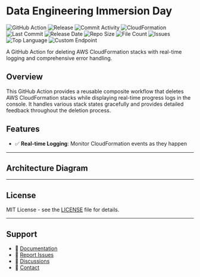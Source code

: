 # Data Engineering Immersion Day

![GitHub Action](https://img.shields.io/badge/GitHub-Action-blue?logo=github)&nbsp;![Release](https://github.com/subhamay-bhattacharyya/5101-data-engineering-cft/actions/workflows/release.yaml/badge.svg)&nbsp;![Commit Activity](https://img.shields.io/github/commit-activity/t/subhamay-bhattacharyya/5101-data-engineering-cft)&nbsp;![CloudFormation](https://img.shields.io/badge/AWS-CloudFormation-orange?logo=amazonaws)&nbsp;![Last Commit](https://img.shields.io/github/last-commit/subhamay-bhattacharyya/5101-data-engineering-cft)&nbsp;![Release Date](https://img.shields.io/github/release-date/subhamay-bhattacharyya/5101-data-engineering-cft)&nbsp;![Repo Size](https://img.shields.io/github/repo-size/subhamay-bhattacharyya/5101-data-engineering-cft)&nbsp;![File Count](https://img.shields.io/github/directory-file-count/subhamay-bhattacharyya/5101-data-engineering-cft)&nbsp;![Issues](https://img.shields.io/github/issues/subhamay-bhattacharyya/5101-data-engineering-cft)&nbsp;![Top Language](https://img.shields.io/github/languages/top/subhamay-bhattacharyya/5101-data-engineering-cft)&nbsp;![Custom Endpoint](https://img.shields.io/endpoint?url=https://gist.githubusercontent.com/bsubhamay/7430f746ad315bea42016602d4e6c757/raw/5101-data-engineering-cft.json?)


A GitHub Action for deleting AWS CloudFormation stacks with real-time logging and comprehensive error handling.

## Overview

This GitHub Action provides a reusable composite workflow that deletes AWS CloudFormation stacks while displaying real-time progress logs in the console. It handles various stack states gracefully and provides detailed feedback throughout the deletion process.

## Features

- ✅ **Real-time Logging**: Monitor CloudFormation events as they happen

---

## Architecture Diagram


---

## License

MIT License - see the [LICENSE](LICENSE) file for details.

---

## Support

- 📖 [Documentation](https://github.com/subhamay-bhattacharyya/5101-data-engineering-cft/wiki)
- 🐛 [Report Issues](https://github.com/subhamay-bhattacharyya/5101-data-engineering-cft/issues)
- 💬 [Discussions](https://github.com/subhamay-bhattacharyya/5101-data-engineering-cft/discussions)
- 📧 [Contact](mailto:support@subhamay.aws@gmail.com)